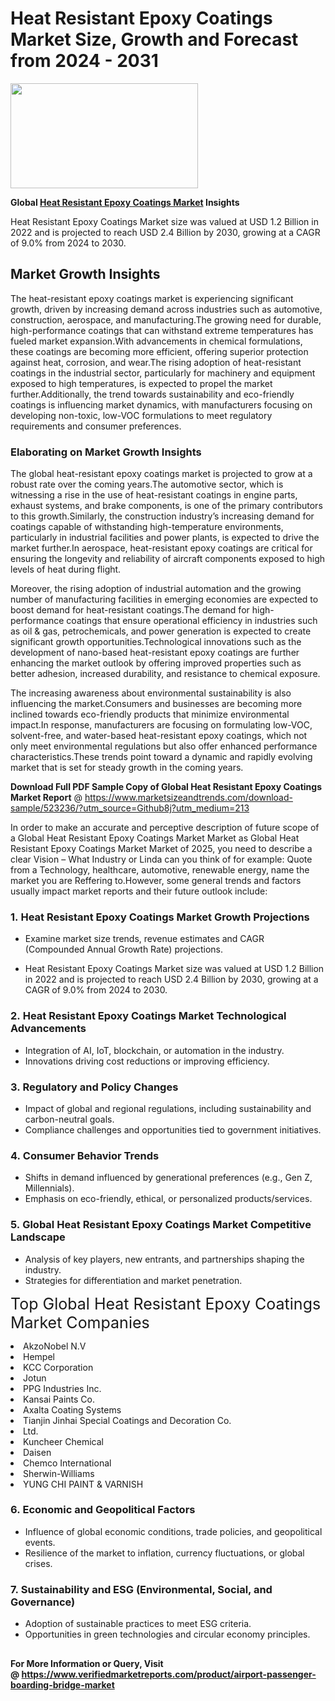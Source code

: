 <H1>Heat Resistant Epoxy Coatings Market Size, Growth and Forecast from 2024 - 2031</H1><img class="aligncenter size-medium wp-image-584254" src="https://thirdeyenews.in/wp-content/uploads/2024/09/Global-Market-Research-300x168.jpeg" alt="" width="300" height="168" /><p><strong>Global&nbsp;<a href="https://www.marketsizeandtrends.com/download-sample/523236/?utm_source=Github8j?utm_medium=213">Heat Resistant Epoxy Coatings Market</a> Insights</strong></p><p>Heat Resistant Epoxy Coatings Market size was valued at USD 1.2 Billion in 2022 and is projected to reach USD 2.4 Billion by 2030, growing at a CAGR of 9.0% from 2024 to 2030.</p><p><h2>Market Growth Insights</h2> <p>The heat-resistant epoxy coatings market is experiencing significant growth, driven by increasing demand across industries such as automotive, construction, aerospace, and manufacturing.The growing need for durable, high-performance coatings that can withstand extreme temperatures has fueled market expansion.With advancements in chemical formulations, these coatings are becoming more efficient, offering superior protection against heat, corrosion, and wear.The rising adoption of heat-resistant coatings in the industrial sector, particularly for machinery and equipment exposed to high temperatures, is expected to propel the market further.Additionally, the trend towards sustainability and eco-friendly coatings is influencing market dynamics, with manufacturers focusing on developing non-toxic, low-VOC formulations to meet regulatory requirements and consumer preferences.<h3>Elaborating on Market Growth Insights</h3> <p>The global heat-resistant epoxy coatings market is projected to grow at a robust rate over the coming years.The automotive sector, which is witnessing a rise in the use of heat-resistant coatings in engine parts, exhaust systems, and brake components, is one of the primary contributors to this growth.Similarly, the construction industry’s increasing demand for coatings capable of withstanding high-temperature environments, particularly in industrial facilities and power plants, is expected to drive the market further.In aerospace, heat-resistant epoxy coatings are critical for ensuring the longevity and reliability of aircraft components exposed to high levels of heat during flight.</p> <p>Moreover, the rising adoption of industrial automation and the growing number of manufacturing facilities in emerging economies are expected to boost demand for heat-resistant coatings.The demand for high-performance coatings that ensure operational efficiency in industries such as oil & gas, petrochemicals, and power generation is expected to create significant growth opportunities.Technological innovations such as the development of nano-based heat-resistant epoxy coatings are further enhancing the market outlook by offering improved properties such as better adhesion, increased durability, and resistance to chemical exposure.</p> <p>The increasing awareness about environmental sustainability is also influencing the market.Consumers and businesses are becoming more inclined towards eco-friendly products that minimize environmental impact.In response, manufacturers are focusing on formulating low-VOC, solvent-free, and water-based heat-resistant epoxy coatings, which not only meet environmental regulations but also offer enhanced performance characteristics.These trends point toward a dynamic and rapidly evolving market that is set for steady growth in the coming years.</p> <p><span class=""><strong>Download Full PDF Sample Copy of Global Heat Resistant Epoxy Coatings Market Report</strong> @ <a href="https://www.marketsizeandtrends.com/download-sample/523236/?utm_source=Github8j?utm_medium=213" target="_blank">https://www.marketsizeandtrends.com/download-sample/523236/?utm_source=Github8j?utm_medium=213</a></span></p><p>In order to make an accurate and perceptive description of future scope of a Global&nbsp;Heat Resistant Epoxy Coatings Market Market as Global&nbsp;Heat Resistant Epoxy Coatings Market Market of 2025, you need to describe a clear Vision &ndash; What Industry or Linda can you think of for example: Quote from a Technology, healthcare, automotive, renewable energy, name the market you are Reffering to.However, some general trends and factors usually impact market reports and their future outlook include:</p><h3>1.&nbsp;<strong>Heat Resistant Epoxy Coatings Market Growth Projections</strong></h3><ul><li>Examine market size trends, revenue estimates and CAGR (Compounded Annual Growth Rate) projections.</li><li><p>Heat Resistant Epoxy Coatings Market size was valued at USD 1.2 Billion in 2022 and is projected to reach USD 2.4 Billion by 2030, growing at a CAGR of 9.0% from 2024 to 2030.</p></li></ul><h3>2.&nbsp;<strong>Heat Resistant Epoxy Coatings Market Technological Advancements</strong></h3><ul><li>Integration of AI, IoT, blockchain, or automation in the industry.</li><li>Innovations driving cost reductions or improving efficiency.</li></ul><h3>3.&nbsp;<strong>Regulatory and Policy Changes</strong></h3><ul><li>Impact of global and regional regulations, including sustainability and carbon-neutral goals.</li><li>Compliance challenges and opportunities tied to government initiatives.</li></ul><h3>4.&nbsp;<strong>Consumer Behavior Trends</strong></h3><ul><li>Shifts in demand influenced by generational preferences (e.g., Gen Z, Millennials).</li><li>Emphasis on eco-friendly, ethical, or personalized products/services.</li></ul><h3>5.&nbsp;<strong>Global Heat Resistant Epoxy Coatings Market Competitive Landscape</strong></h3><ul><li>Analysis of key players, new entrants, and partnerships shaping the industry.</li><li>Strategies for differentiation and market penetration.</li></ul><p data-pm-slice="1 1 []"><span style="color: inherit; font-family: inherit; font-size: 25px;">Top Global Heat Resistant Epoxy Coatings Market Companies</span></p><div class="" data-test-id=""><p><li>AkzoNobel N.V</li><li> Hempel</li><li> KCC Corporation</li><li> Jotun</li><li> PPG Industries Inc.</li><li> Kansai Paints Co.</li><li> Axalta Coating Systems</li><li> Tianjin Jinhai Special Coatings and Decoration Co.</li><li> Ltd.</li><li> Kuncheer Chemical</li><li> Daisen</li><li> Chemco International</li><li> Sherwin-Williams</li><li> YUNG CHI PAINT & VARNISH</li></p></div><h3>6.&nbsp;<strong>Economic and Geopolitical Factors</strong></h3><ul><li>Influence of global economic conditions, trade policies, and geopolitical events.</li><li>Resilience of the market to inflation, currency fluctuations, or global crises.</li></ul><h3>7.&nbsp;<strong>Sustainability and ESG (Environmental, Social, and Governance)</strong></h3><ul><li>Adoption of sustainable practices to meet ESG criteria.</li><li>Opportunities in green technologies and circular economy principles.</li></ul><h2><strong style="font-size: 14px;">For More Information or Query, Visit @&nbsp;</strong><a style="background-color: #ffffff; font-size: 14px;" href="https://www.marketsizeandtrends.com/report/heat-resistant-epoxy-coatings-market/" target="_blank">https://www.verifiedmarketreports.com/product/airport-passenger-boarding-bridge-market</a></h2>